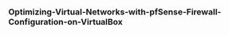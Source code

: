 ### Optimizing-Virtual-Networks-with-pfSense-Firewall-Configuration-on-VirtualBox
<img freebsd.png>
